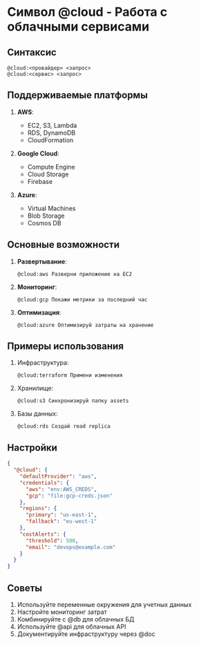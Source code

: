 # Символ @cloud - Работа с облачными сервисами

## Синтаксис
```
@cloud:<провайдер> <запрос>
@cloud:<сервис> <запрос>
```

## Поддерживаемые платформы
1. **AWS**:
   - EC2, S3, Lambda
   - RDS, DynamoDB
   - CloudFormation

2. **Google Cloud**:
   - Compute Engine
   - Cloud Storage
   - Firebase

3. **Azure**:
   - Virtual Machines
   - Blob Storage
   - Cosmos DB

## Основные возможности
1. **Развертывание**:
   ```cursor
   @cloud:aws Разверни приложение на EC2
   ```

2. **Мониторинг**:
   ```cursor
   @cloud:gcp Покажи метрики за последний час
   ```

3. **Оптимизация**:
   ```cursor
   @cloud:azure Оптимизируй затраты на хранение
   ```

## Примеры использования
1. Инфраструктура:
   ```cursor
   @cloud:terraform Примени изменения
   ```

2. Хранилище:
   ```cursor
   @cloud:s3 Синхронизируй папку assets
   ```

3. Базы данных:
   ```cursor
   @cloud:rds Создай read replica
   ```

## Настройки
```json
{
  "@cloud": {
    "defaultProvider": "aws",
    "credentials": {
      "aws": "env:AWS_CREDS",
      "gcp": "file:gcp-creds.json"
    },
    "regions": {
      "primary": "us-east-1",
      "fallback": "eu-west-1"
    },
    "costAlerts": {
      "threshold": 500,
      "email": "devops@example.com"
    }
  }
}
```

## Советы
1. Используйте переменные окружения для учетных данных
2. Настройте мониторинг затрат
3. Комбинируйте с @db для облачных БД
4. Используйте @api для облачных API
5. Документируйте инфраструктуру через @doc